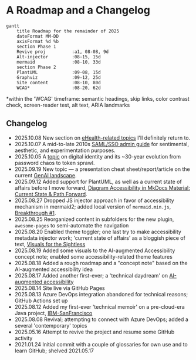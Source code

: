 # A Roadmap and a Changelog

```mermaid
gantt
    title Roadmap for the remainder of 2025
    dateFormat MM-DD
    axisFormat %d %b
    section Phase 1
    Revive proj          :a1, 08-08, 9d
    Alt-injector         :08-15, 15d
    mermaid              :08-10, 33d
    section Phase 2
    PlantUML             :09-08, 15d
    Graphviz             :09-12, 25d
    Site content         :08-10, 80d
    WCAG*                :08-20, 62d
```

*within the 'WCAG' timeframe: semantic headings, skip links, color contrast check, screen-reader test, alt text, ARIA landmarks

## Changelog

- 2025.10.08 New section on [eHealth-related topics](../../sec_ehealth) I'll definitely return to.
- 2025.10.07 A mid-to-late 2010s [SAML/SSO admin guide](../sec_net-sec/saml-admin.md) for sentimental, aesthetic, and experimentation purposes. 
- 2025.10.05 A [topic](../sec_freeform/identity.md) on digital identity and its ~30-year evolution from password chaos to token sprawl.
- 2025.09.19 New topic — a presentation cheat sheet/report/article on the current [GenAI landscape](../sec_freeform/gen-ai-landscape-primer.md).
- 2025.09.12 Added support for PlantUML, as well as a current state of affairs before I move forward, [Diagram Accessibility in MkDocs Material: Current State & Path Forward](../sec_accss/mkdocs-mermaid-plantuml-graphviz.md).
- 2025.08.27 Dropped JS injector approach in favor of accessibility mechanism in mermaid2; added local version of `mermaid.min.js`, [Breakthrough #1](../sec_accss/breakthru1-mermaid-svg.md).
- 2025.08.25 Reorganized content in subfolders for the new plugin, `awesome-pages` to semi-automate the navigation
- 2025.08.20 Enabled theme toggler; one last try to make accessibility metadata injector work; 'current state of affairs' as a bloggish piece of text, [Visuals for the Sightless](../sec_accss/visuals-for-the-sightless.md)  
- 2025.08.19 Added some visuals to the AI-augmented Accessibility concept note; enabled some accessibility-related theme features
- 2025.08.18 Added a rough roadmap and a "concept note" based on the AI-augmented accessibility idea
- 2025.08.17 Added another first-ever; a 'technical daydream' on [AI-augmented accessibility](../sec_freeform/ai-accessibility.md)
- 2025.08.14 Site live via GitHub Pages
- 2025.08.13 Azure DevOps integration abandoned for technical reasons; GitHub Actions set up
- 2025.08.12 Added my first-ever 'technical memoir' on a pre-cloud-era Java project, [IBM-SanFrancisco](../sec_freeform/ibm-sanfran.md)
- 2025.08.08 Revival; attempting to connect with Azure DevOps; added a several 'contemporary' topics
- 2025.05.16 Attempt to revive the project and resume some GitHub activity
- 2021.01.24 Initial commit with a couple of glossaries for own use and to learn GitHub; shelved 2021.05.17
